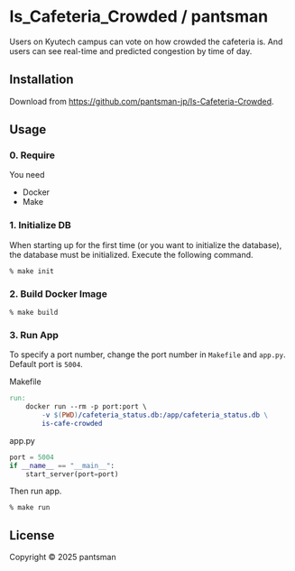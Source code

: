 # Is_Cafeteria_Crowded / pantsman

Users on Kyutech campus can vote on how crowded the cafeteria is.
And users can see real-time and predicted congestion by time of day.

## Installation
Download from https://github.com/pantsman-jp/Is-Cafeteria-Crowded.

## Usage
### 0. Require
You need
- Docker
- Make

### 1. Initialize DB
When starting up for the first time (or you want to initialize the database),
the database must be initialized. Execute the following command.
```
% make init
```

### 2. Build Docker Image
```
% make build
```

### 3. Run App
To specify a port number, change the port number in `Makefile` and `app.py`.
Default port is `5004`.

Makefile
```Makefile
run:
	docker run --rm -p port:port \
		-v $(PWD)/cafeteria_status.db:/app/cafeteria_status.db \
		is-cafe-crowded
```

app.py
```Python app.py
port = 5004
if __name__ == "__main__":
    start_server(port=port)
```

Then run app.
```
% make run
```

## License
Copyright © 2025 pantsman